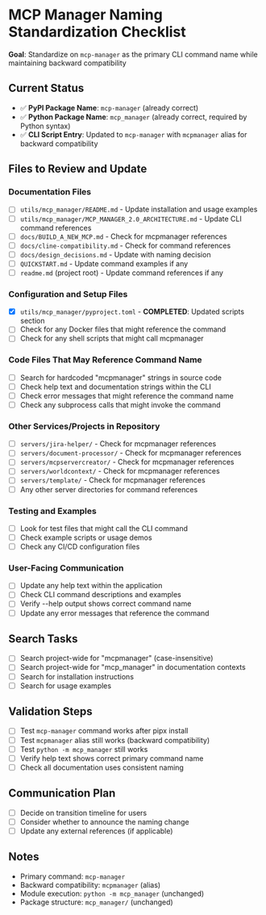 # MCP Manager Naming Standardization Checklist

**Goal**: Standardize on `mcp-manager` as the primary CLI command name while maintaining backward compatibility

## Current Status
- ✅ **PyPI Package Name**: `mcp-manager` (already correct)
- ✅ **Python Package Name**: `mcp_manager` (already correct, required by Python syntax)
- ✅ **CLI Script Entry**: Updated to `mcp-manager` with `mcpmanager` alias for backward compatibility

## Files to Review and Update

### Documentation Files
- [ ] `utils/mcp_manager/README.md` - Update installation and usage examples
- [ ] `utils/mcp_manager/MCP_MANAGER_2.0_ARCHITECTURE.md` - Update CLI command references
- [ ] `docs/BUILD_A_NEW_MCP.md` - Check for mcpmanager references
- [ ] `docs/cline-compatibility.md` - Check for command references
- [ ] `docs/design_decisions.md` - Update with naming decision
- [ ] `QUICKSTART.md` - Update command examples if any
- [ ] `readme.md` (project root) - Update command references if any

### Configuration and Setup Files
- [x] `utils/mcp_manager/pyproject.toml` - **COMPLETED**: Updated scripts section
- [ ] Check for any Docker files that might reference the command
- [ ] Check for any shell scripts that might call mcpmanager

### Code Files That May Reference Command Name
- [ ] Search for hardcoded "mcpmanager" strings in source code
- [ ] Check help text and documentation strings within the CLI
- [ ] Check error messages that might reference the command name
- [ ] Check any subprocess calls that might invoke the command

### Other Services/Projects in Repository
- [ ] `servers/jira-helper/` - Check for mcpmanager references
- [ ] `servers/document-processor/` - Check for mcpmanager references  
- [ ] `servers/mcpservercreator/` - Check for mcpmanager references
- [ ] `servers/worldcontext/` - Check for mcpmanager references
- [ ] `servers/template/` - Check for mcpmanager references
- [ ] Any other server directories for command references

### Testing and Examples
- [ ] Look for test files that might call the CLI command
- [ ] Check example scripts or usage demos
- [ ] Check any CI/CD configuration files

### User-Facing Communication
- [ ] Update any help text within the application
- [ ] Check CLI command descriptions and examples
- [ ] Verify --help output shows correct command name
- [ ] Update any error messages that reference the command

## Search Tasks
- [ ] Search project-wide for "mcpmanager" (case-insensitive)
- [ ] Search project-wide for "mcp_manager" in documentation contexts
- [ ] Search for installation instructions
- [ ] Search for usage examples

## Validation Steps
- [ ] Test `mcp-manager` command works after pipx install
- [ ] Test `mcpmanager` alias still works (backward compatibility)
- [ ] Test `python -m mcp_manager` still works
- [ ] Verify help text shows correct primary command name
- [ ] Check all documentation uses consistent naming

## Communication Plan
- [ ] Decide on transition timeline for users
- [ ] Consider whether to announce the naming change
- [ ] Update any external references (if applicable)

## Notes
- Primary command: `mcp-manager`
- Backward compatibility: `mcpmanager` (alias)
- Module execution: `python -m mcp_manager` (unchanged)
- Package structure: `mcp_manager/` (unchanged)
